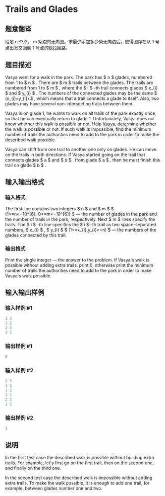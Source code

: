 # Trails and Glades

## 题意翻译

给定 $\text{n}$ 个点， $\text{m}$ 条边的无向图。求最少添加多少条无向边后，使得图存在从 $1$ 号点出发又回到 $1$ 号点的欧拉回路。

## 题目描述

Vasya went for a walk in the park. The park has $ n $ glades, numbered from 1 to $ n $ . There are $ m $ trails between the glades. The trails are numbered from 1 to $ m $ , where the $ i $ -th trail connects glades $ x_{i} $ and $ y_{i} $ . The numbers of the connected glades may be the same $ (x_{i}=y_{i}) $ , which means that a trail connects a glade to itself. Also, two glades may have several non-intersecting trails between them.

Vasya is on glade 1, he wants to walk on all trails of the park exactly once, so that he can eventually return to glade 1. Unfortunately, Vasya does not know whether this walk is possible or not. Help Vasya, determine whether the walk is possible or not. If such walk is impossible, find the minimum number of trails the authorities need to add to the park in order to make the described walk possible.

Vasya can shift from one trail to another one only on glades. He can move on the trails in both directions. If Vasya started going on the trail that connects glades $ a $ and $ b $ , from glade $ a $ , then he must finish this trail on glade $ b $ .

## 输入输出格式

### 输入格式

The first line contains two integers $ n $ and $ m $ $ (1<=n<=10^{6}; 0<=m<=10^{6}) $ — the number of glades in the park and the number of trails in the park, respectively. Next $ m $ lines specify the trails. The $ i $ -th line specifies the $ i $ -th trail as two space-separated numbers, $ x_{i} $ , $ y_{i} $ $ (1<=x_{i},y_{i}<=n) $ — the numbers of the glades connected by this trail.

### 输出格式

Print the single integer — the answer to the problem. If Vasya's walk is possible without adding extra trails, print 0, otherwise print the minimum number of trails the authorities need to add to the park in order to make Vasya's walk possible.

## 输入输出样例

### 输入样例 #1

```cpp
3 3
1 2
2 3
3 1

```
### 输出样例 #1

```cpp
0

```
### 输入样例 #2

```cpp
2 5
1 1
1 2
1 2
2 2
1 2

```
### 输出样例 #2

```cpp
1

```
## 说明

In the first test case the described walk is possible without building extra trails. For example, let's first go on the first trail, then on the second one, and finally on the third one.

In the second test case the described walk is impossible without adding extra trails. To make the walk possible, it is enough to add one trail, for example, between glades number one and two.

